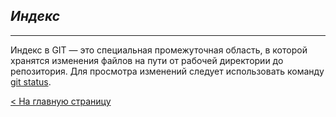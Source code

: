 ## ***Индекс***
---
Индекс в GIT — это специальная промежуточная область, в которой хранятся изменения файлов на пути от рабочей директории до репозитория. Для просмотра изменений следует использовать команду [git status](status.md).

[< На главную страницу](readme.md)
